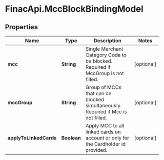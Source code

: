# FinacApi.MccBlockBindingModel

## Properties
Name | Type | Description | Notes
------------ | ------------- | ------------- | -------------
**mcc** | **String** | Single Merchant Category Code to be blocked. Required if MccGroup is not filled. | [optional] 
**mccGroup** | **String** | Group of MCCs that can be blocked simultaneously. Required if Mcc is not filled. | [optional] 
**applyToLinkedCards** | **Boolean** | Apply MCC to all linked cards on account or only for the Cardholder id provided. | [optional] 
